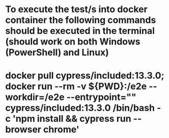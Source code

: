 # To execute the test/s into docker container the following commands should be executed in the terminal (should work on both Windows (PowerShell) and Linux)
# docker pull cypress/included:13.3.0; docker run --rm -v ${PWD}:/e2e --workdir=/e2e --entrypoint="" cypress/included:13.3.0 /bin/bash -c 'npm install && cypress run --browser chrome'